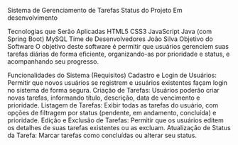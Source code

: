 Sistema de Gerenciamento de Tarefas
Status do Projeto
Em desenvolvimento

Tecnologias que Serão Aplicadas
HTML5
CSS3
JavaScript
Java (com Spring Boot)
MySQL
Time de Desenvolvedores
João Silva
Objetivo do Software
O objetivo deste software é permitir que usuários gerenciem suas tarefas diárias de forma eficiente, organizando-as por prioridade e status, e acompanhando seu progresso.

Funcionalidades do Sistema (Requisitos)
Cadastro e Login de Usuários: Permitir que novos usuários se registrem e usuários existentes façam login no sistema de forma segura.
Criação de Tarefas: Usuários poderão criar novas tarefas, informando título, descrição, data de vencimento e prioridade.
Listagem de Tarefas: Exibir todas as tarefas do usuário, com opções de filtragem por status (pendente, em andamento, concluída) e prioridade.
Edição e Exclusão de Tarefas: Permitir que os usuários editem os detalhes de suas tarefas existentes ou as excluam.
Atualização de Status da Tarefa: Marcar tarefas como concluídas ou alterar seu status.

